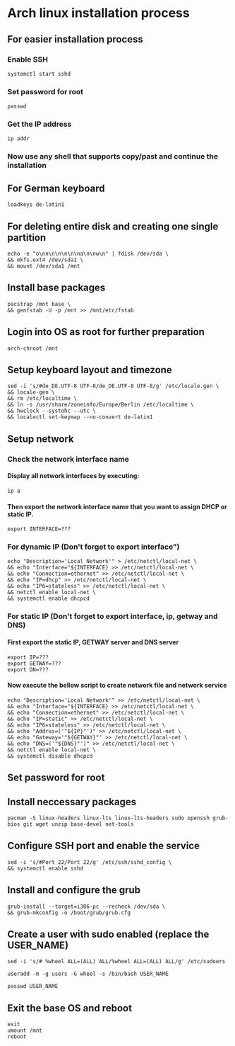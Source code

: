 # Arch linux installation process

## For easier installation process
### Enable SSH
```
systemctl start sshd
```
### Set password for root
```
passwd
```
### Get the IP address
```
ip addr
```
### Now use any shell that supports copy/past and continue the installation


## For German keyboard
```
loadkeys de-latin1
```

## For deleting entire disk and creating one single partition
```
echo -e "o\nn\n\n\n\n\na\n\nw\n" | fdisk /dev/sda \
&& mkfs.ext4 /dev/sda1 \
&& mount /dev/sda1 /mnt
```

## Install base packages
```
pacstrap /mnt base \
&& genfstab -U -p /mnt >> /mnt/etc/fstab
```

## Login into OS as root for further preparation
```
arch-chroot /mnt
```

## Setup keyboard layout and timezone
```
sed -i 's/#de_DE.UTF-8 UTF-8/de_DE.UTF-8 UTF-8/g' /etc/locale.gen \
&& locale-gen \
&& rm /etc/localtime \
&& ln -s /usr/share/zoneinfo/Europe/Berlin /etc/localtime \
&& hwclock --systohc --utc \
&& localectl set-keymap --no-convert de-latin1
```

## Setup network
### Check the network interface name
#### Display all network interfaces by executing: 
```
ip a
```
#### Then export the network interface name that you want to assign DHCP or static IP.
```
export INTERFACE=???
```

### For dynamic IP (Don't forget to export interface")
```
echo "Description='Local Network'" > /etc/netctl/local-net \
&& echo "Interface="${INTERFACE} >> /etc/netctl/local-net \
&& echo "Connection=ethernet" >> /etc/netctl/local-net \
&& echo "IP=dhcp" >> /etc/netctl/local-net \
&& echo "IP6=stateless" >> /etc/netctl/local-net \
&& netctl enable local-net \
&& systemctl enable dhcpcd
```
### For static IP (Don't forget to export interface, ip, getway and DNS)
#### First export the static IP, GETWAY server and DNS server
```
export IP=???
export GETWAY=???
export DN=???
```
#### Now execute the bellow script to create network file and network service 
```
echo "Description='Local Network'" >> /etc/netctl/local-net \
&& echo "Interface="${INTERFACE} >> /etc/netctl/local-net \
&& echo "Connection=ethernet" >> /etc/netctl/local-net \
&& echo "IP=static" >> /etc/netctl/local-net \
&& echo "IP6=stateless" >> /etc/netctl/local-net \
&& echo "Addres=('"${IP}"')" >> /etc/netctl/local-net \
&& echo "Gateway='"${GETWAY}"' >> /etc/netctl/local-net \
&& echo "DNS=('"${DNS}"')" >> /etc/netctl/local-net \
&& netctl enable local-net \
&& systemctl disable dhcpcd
```

## Set password for root


## Install neccessary packages
```
pacman -S linux-headers linux-lts linux-lts-headers sudo openssh grub-bios git wget unzip base-devel net-tools
```

## Configure SSH port and enable the service
```
sed -i 's/#Port 22/Port 22/g' /etc/ssh/sshd_config \
&& systemctl enable sshd
```

## Install and configure the grub
```
grub-install --target=i386-pc --recheck /dev/sda \
&& grub-mkconfig -o /boot/grub/grub.cfg
```

## Create a user with sudo enabled (replace the USER_NAME)
```
sed -i 's/# %wheel ALL=(ALL) ALL/%wheel ALL=(ALL) ALL/g' /etc/sudoers

useradd -m -g users -G wheel -s /bin/bash USER_NAME

passwd USER_NAME
```

## Exit the base OS and reboot
```
exit
umount /mnt
reboot
```
